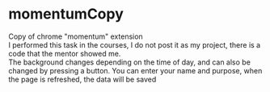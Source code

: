 # momentumCopy
Copy of chrome "momentum" extension
<br>
I performed this task in the courses, I do not post it as my project, there is a code that the mentor showed me.
<br>
The background changes depending on the time of day, and can also be changed by pressing a button. You can enter your name and purpose, when the page is refreshed, the data will be saved
